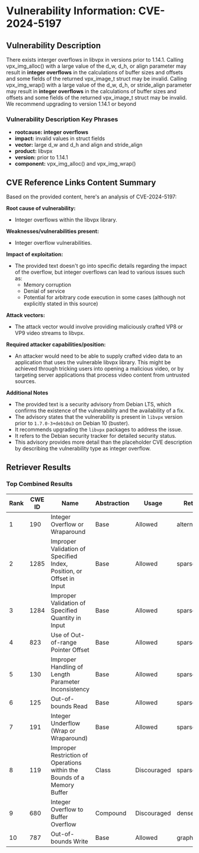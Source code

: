 # Vulnerability Information: CVE-2024-5197

## Vulnerability Description
There exists interger overflows in libvpx in versions prior to 1.14.1. Calling vpx_img_alloc() with a large value of the d_w, d_h, or align parameter may result in **integer overflows** in the calculations of buffer sizes and offsets and some fields of the returned vpx_image_t struct may be invalid. Calling vpx_img_wrap() with a large value of the d_w, d_h, or stride_align parameter may result in **integer overflows** in the calculations of buffer sizes and offsets and some fields of the returned vpx_image_t struct may be invalid. We recommend upgrading to version 1.14.1 or beyond

### Vulnerability Description Key Phrases
- **rootcause:** **integer overflows**
- **impact:** invalid values in struct fields
- **vector:** large d_w and d_h and align and stride_align
- **product:** libvpx
- **version:** prior to 1.14.1
- **component:** vpx_img_alloc() and vpx_img_wrap()

## CVE Reference Links Content Summary
Based on the provided content, here's an analysis of CVE-2024-5197:

**Root cause of vulnerability:**
- Integer overflows within the libvpx library.

**Weaknesses/vulnerabilities present:**
- Integer overflow vulnerabilities.

**Impact of exploitation:**
- The provided text doesn't go into specific details regarding the impact of the overflow, but integer overflows can lead to various issues such as:
  - Memory corruption
  - Denial of service
  - Potential for arbitrary code execution in some cases (although not explicitly stated in this source)

**Attack vectors:**
- The attack vector would involve providing maliciously crafted VP8 or VP9 video streams to libvpx.

**Required attacker capabilities/position:**
- An attacker would need to be able to supply crafted video data to an application that uses the vulnerable libvpx library. This might be achieved through tricking users into opening a malicious video, or by targeting server applications that process video content from untrusted sources.

**Additional Notes**
- The provided text is a security advisory from Debian LTS, which confirms the existence of the vulnerability and the availability of a fix.
- The advisory states that the vulnerability is present in `libvpx` version prior to `1.7.0-3+deb10u3` on Debian 10 (buster).
- It recommends upgrading the `libvpx` packages to address the issue.
- It refers to the Debian security tracker for detailed security status.
- This advisory provides more detail than the placeholder CVE description by describing the vulnerability type as integer overflow.

## Retriever Results

### Top Combined Results

| Rank | CWE ID | Name | Abstraction | Usage  | Retrievers | Individual Scores |
|------|--------|------|-------------|-------|------------|-------------------|
| 1 | 190 | Integer Overflow or Wraparound | Base | Allowed | alternate_terms | 0.800 |
| 2 | 1285 | Improper Validation of Specified Index, Position, or Offset in Input | Base | Allowed | sparse | 0.631 |
| 3 | 1284 | Improper Validation of Specified Quantity in Input | Base | Allowed | sparse | 0.596 |
| 4 | 823 | Use of Out-of-range Pointer Offset | Base | Allowed | sparse | 0.559 |
| 5 | 130 | Improper Handling of Length Parameter Inconsistency | Base | Allowed | sparse | 0.553 |
| 6 | 125 | Out-of-bounds Read | Base | Allowed | sparse | 0.550 |
| 7 | 191 | Integer Underflow (Wrap or Wraparound) | Base | Allowed | sparse | 0.549 |
| 8 | 119 | Improper Restriction of Operations within the Bounds of a Memory Buffer | Class | Discouraged | sparse | 0.543 |
| 9 | 680 | Integer Overflow to Buffer Overflow | Compound | Discouraged | dense | 0.470 |
| 10 | 787 | Out-of-bounds Write | Base | Allowed | graph | 0.003 |

